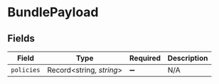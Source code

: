 # BundlePayload


## Fields

| Field                    | Type                     | Required                 | Description              |
| ------------------------ | ------------------------ | ------------------------ | ------------------------ |
| `policies`               | Record<string, *string*> | :heavy_minus_sign:       | N/A                      |